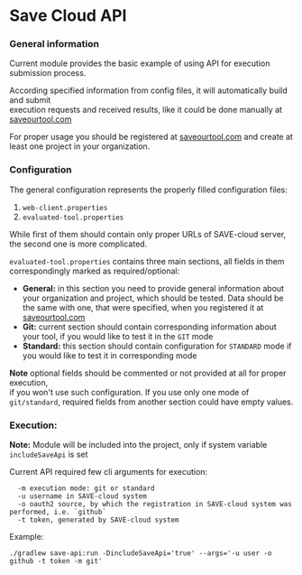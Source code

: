 # Save Cloud API

### General information

Current module provides the basic example of using API for execution submission process.

According specified information from config files, it will automatically build and submit\
execution requests and received results, like it could be done manually at [saveourtool.com](https://saveourtool.com/)

For proper usage you should be registered at [saveourtool.com](https://saveourtool.com/)
and create at least one project in your organization.

### Configuration

The general configuration represents the properly filled configuration files:
1) `web-client.properties` 
2) `evaluated-tool.properties`

While first of them should contain only proper URLs of SAVE-cloud server, the
second one is more complicated.

`evaluated-tool.properties` contains three main sections, all fields in them correspondingly
marked as required/optional:

* **General:** in this section you need to provide general information about
  your organization and project, which should be tested. Data should be the same
  with one, that were
  specified, when you registered it at [saveourtool.com](https://saveourtool.com/)
* **Git:** current section should contain corresponding information about your tool,
  if you would like to test it in the `GIT` mode
* **Standard:** this section should contain configuration for `STANDARD` mode
  if you would like to test it in corresponding mode
  
**Note** optional fields should be commented or not provided at all for proper execution,\
if you won't use such configuration. If you use only one mode of `git/standard`,
required fields from another section could have empty values.

### Execution:

**Note:** Module will be included into the project, only if system variable `includeSaveApi` is set

Current API required few cli arguments for execution:
```
  -m execution mode: git or standard
  -u username in SAVE-cloud system
  -o oauth2 source, by which the registration in SAVE-cloud system was performed, i.e. `github`
  -t token, generated by SAVE-cloud system
```

Example:

    ./gradlew save-api:run -DincludeSaveApi='true' --args='-u user -o github -t token -m git'